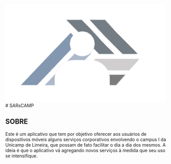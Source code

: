 ![SAR, logo](image/logo.png) # SARsCAMP

##  SOBRE

Este é um aplicativo que tem por objetivo oferecer aos usuários de dispositivos móveis alguns serviços corporativos envolvendo o campus I da Unicamp de Limeira, que possam de fato facilitar o dia a dia dos mesmos. A ideia é que o aplicativo vá agregando novos serviços à medida que seu uso se intensifique. 
